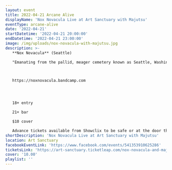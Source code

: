```yaml
---
layout: event
title: 2022-04-21 Arcane Alive
displayName: 'Nox Novacula Live at Art Sanctuary with Majutsu'
eventType: arcane-alive
date: '2022-04-21'
startDatetime: '2022-04-21 20:00:00'
endDatetime: '2022-04-21 23:00:00'
image: /img/uploads/nox-novacula-with-majutsu.jpg
description: >-
   **Nox Novacula** (Seattle)

   "Emanating from the pallid, meager cemetery known as Seattle, Washington, Nox Novacula assumed the form of flesh in 2017 in an attempt to spread their hymns of gothic rock n’ roll to the unassuming masses. Nox Novacula breathes a breath of cold, dead air over the corpse of the modern goth and death rock scene. The squad has released “The Beginning” in 2019 on Bat Cave Productions, a compilation of their first misdeeds. After scouring the rafts in the United States and spreading their leaden Death Rock in Europe with the unlikely but convincing companionship of darkwave Profit Prison, also from Seattle, Nox Novacula emerges from forced isolation with “Ascension”, an album that is both rough and emotional, and that exudes an urgency to bring out a strange beauty in the darkness that surrounds us."



   https://noxnovacula.bandcamp.com




   18+ entry

   21+ bar

   $10 cover

   Advance tickets available from Showclix to be safe or at the door the day of show.
shortDescription: 'Nox Novacula Live at Art Sanctuary with Majutsu'
location: Art Sanctuary
facebookEventLink: 'https://www.facebook.com/events/541353910625286'
ticketsLink: 'https://art-sanctuary.ticketleap.com/nox-novacula-and-majutsu-live-at-art-sanctuary'
cover: '10.00'
playlist: ''
---
```

